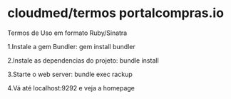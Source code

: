 cloudmed/termos portalcompras.io
================================

Termos de Uso em formato Ruby/Sinatra



1.Instale a gem Bundler:
gem install bundler

2.Instale as dependencias do projeto:
bundle install

3.Starte o web server:
bundle exec rackup

4.Vá até localhost:9292 e veja a homepage
